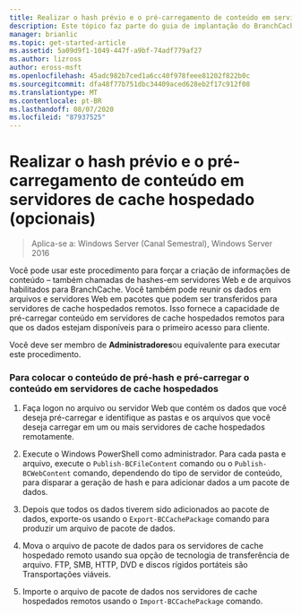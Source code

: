 ```yaml
---
title: Realizar o hash prévio e o pré-carregamento de conteúdo em servidores de cache hospedado (opcionais)
description: Este tópico faz parte do guia de implantação do BranchCache para o Windows Server 2016, que demonstra como implantar o BranchCache em modos de cache distribuídos e hospedados para otimizar o uso de largura de banda WAN em filiais.
manager: brianlic
ms.topic: get-started-article
ms.assetid: 5a09d9f1-1049-447f-a9bf-74adf779af27
ms.author: lizross
author: eross-msft
ms.openlocfilehash: 45adc982b7ced1a6cc40f978feee81202f822b0c
ms.sourcegitcommit: dfa48f77b751dbc34409aced628eb2f17c912f08
ms.translationtype: MT
ms.contentlocale: pt-BR
ms.lasthandoff: 08/07/2020
ms.locfileid: "87937525"
---
```

# <a name="prehashing-and-preloading-content-on-hosted-cache-servers-optional"></a>Realizar o hash prévio e o pré-carregamento de conteúdo em servidores de cache hospedado (opcionais)

>Aplica-se a: Windows Server (Canal Semestral), Windows Server 2016

Você pode usar este procedimento para forçar a criação de informações de conteúdo – também chamadas de hashes-em servidores Web e de arquivos habilitados para BranchCache. Você também pode reunir os dados em arquivos e servidores Web em pacotes que podem ser transferidos para servidores de cache hospedados remotos.  Isso fornece a capacidade de pré-carregar conteúdo em servidores de cache hospedados remotos para que os dados estejam disponíveis para o primeiro acesso para cliente.

Você deve ser membro de **Administradores**ou equivalente para executar este procedimento.

### <a name="to-prehash-content-and-preload-the-content-on-hosted-cache-servers"></a>Para colocar o conteúdo de pré-hash e pré-carregar o conteúdo em servidores de cache hospedados

1.  Faça logon no arquivo ou servidor Web que contém os dados que você deseja pré-carregar e identifique as pastas e os arquivos que você deseja carregar em um ou mais servidores de cache hospedados remotamente.

2.  Execute o Windows PowerShell como administrador. Para cada pasta e arquivo, execute o `Publish-BCFileContent` comando ou o `Publish-BCWebContent` comando, dependendo do tipo de servidor de conteúdo, para disparar a geração de hash e para adicionar dados a um pacote de dados.

3.  Depois que todos os dados tiverem sido adicionados ao pacote de dados, exporte-os usando o `Export-BCCachePackage` comando para produzir um arquivo de pacote de dados.

4.  Mova o arquivo de pacote de dados para os servidores de cache hospedado remoto usando sua opção de tecnologia de transferência de arquivo.  FTP, SMB, HTTP, DVD e discos rígidos portáteis são Transportações viáveis.

5.  Importe o arquivo de pacote de dados nos servidores de cache hospedados remotos usando o `Import-BCCachePackage` comando.


